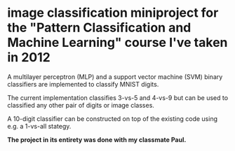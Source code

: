 # image classification miniproject for the "Pattern Classification and Machine Learning" course I've taken in 2012
A multilayer perceptron (MLP) and a support vector machine (SVM) binary classifiers are implemented to classify MNIST digits.

The current implementation classifies 3-vs-5 and 4-vs-9 but can be used to classified any other pair of digits or image classes.

A 10-digit classifier can be constructed on top of the existing code using e.g. a 1-vs-all stategy.



**The project in its entirety was done with my classmate Paul.**

